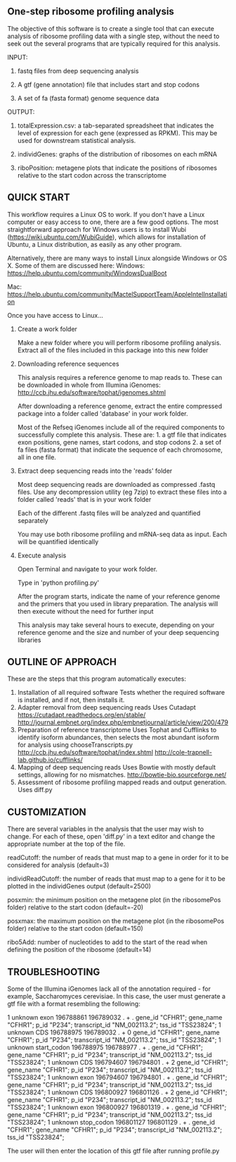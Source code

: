 One-step ribosome profiling analysis
----------------------

The objective of this software is to create a single tool that can execute analysis of ribosome profiling data with a single step, without the need to seek out the several programs that are typically required for this analysis.

INPUT:

1. fastq files from deep sequencing analysis

2. A gtf (gene annotation) file that includes start and stop codons

3. A set of fa (fasta format) genome sequence data

OUTPUT:

1. totalExpression.csv: a tab-separated spreadsheet that indicates the level of expression for each gene (expressed as RPKM). This may be used for downstream statistical analysis.

2. individGenes: graphs of the distribution of ribosomes on each mRNA

3. riboPosition: metagene plots that indicate the positions of ribosomes relative to the start codon across the transcriptome


QUICK START
----------------------
This workflow requires a Linux OS to work. If you don't have a Linux computer or easy access to one, there are a few good options. The most straightforward approach for Windows users is to install Wubi (https://wiki.ubuntu.com/WubiGuide), which allows for installation of Ubuntu, a Linux distribution, as easily as any other program. 

Alternatively, there are many ways to install Linux alongside Windows or OS X. Some of them are discussed here: 
Windows: https://help.ubuntu.com/community/WindowsDualBoot 

Mac: https://help.ubuntu.com/community/MactelSupportTeam/AppleIntelInstallation

Once you have access to Linux...

1. Create a work folder

	Make a new folder where you will perform ribosome profiling analysis. Extract all of the files included in this package into this new folder

2. Downloading reference sequences

	This analysis requires a reference genome to map reads to. These can be downloaded in whole from Illumina iGenomes: http://ccb.jhu.edu/software/tophat/igenomes.shtml

	After downloading a reference genome, extract the entire compressed package into a folder called 'database' in your work folder.

	Most of the Refseq iGenomes include all of the required components to successfully complete this analysis. These are:
		1. a gtf file that indicates exon positions, gene names, start codons, and stop codons
		2. a set of fa files (fasta format) that indicate the sequence of each chromosome, all in one file.

3. Extract deep sequencing reads into the 'reads' folder

	Most deep sequencing reads are downloaded as compressed .fastq files. Use any decompression utility (eg 7zip) to extract these files into a folder called 'reads' that is in your work folder

	Each of the different .fastq files will be analyzed and quantified separately
	
	You may use both ribosome profiling and mRNA-seq data as input. Each will be quantified identically
	
4. Execute analysis

	Open Terminal and navigate to your work folder. 
	
	Type in 'python profiling.py'
	
	After the program starts, indicate the name of your reference genome and the primers that you used in library preparation. The analysis will then execute without the need for further input
	
	This analysis may take several hours to execute, depending on your reference genome and the size and number of your deep sequencing libraries


OUTLINE OF APPROACH
----------------------
These are the steps that this program automatically executes:

1. Installation of all required software
		Tests whether the required software is installed, and if not, then installs it.
2. Adapter removal from deep sequencing reads
		Uses Cutadapt
							https://cutadapt.readthedocs.org/en/stable/
							http://journal.embnet.org/index.php/embnetjournal/article/view/200/479
3. Preparation of reference transcriptome
		Uses Tophat and Cufflinks to identify isoform abundances, then selects the most abundant isoform for analysis using chooseTranscripts.py
							http://ccb.jhu.edu/software/tophat/index.shtml
							http://cole-trapnell-lab.github.io/cufflinks/
4. Mapping of deep sequencing reads
		Uses Bowtie with mostly default settings, allowing for no mismatches.
							http://bowtie-bio.sourceforge.net/
5. Assessment of ribosome profiling mapped reads and output generation.
		Uses diff.py

CUSTOMIZATION
----------------------
There are several variables in the analysis that the user may wish to change. For each of these, open 'diff.py' in a text editor and change the appropriate number at the top of the file.

readCutoff: the number of reads that must map to a gene in order for it to be considered for analysis (default=3)

individReadCutoff: the number of reads that must map to a gene for it to be plotted in the individGenes output (default=2500)

posxmin: the minimum position on the metagene plot (in the ribosomePos folder) relative to the start codon (default=-20)

posxmax: the maximum position on the metagene plot (in the ribosomePos folder) relative to the start codon (default=150)

ribo5Add: number of nucleotides to add to the start of the read when defining the position of the ribosome (default=14)

TROUBLESHOOTING
----------------------
Some of the Illumina iGenomes lack all of the annotation required - for example, Saccharomyces cerevisiae. In this case, the user must generate a gtf file with a format resembling the following:

1	unknown	exon	196788861	196789032	.	+	.	gene_id "CFHR1"; gene_name "CFHR1"; p_id "P234"; transcript_id "NM_002113.2"; tss_id "TSS23824";
1	unknown	CDS	196788975	196789032	.	+	0	gene_id "CFHR1"; gene_name "CFHR1"; p_id "P234"; transcript_id "NM_002113.2"; tss_id "TSS23824";
1	unknown	start_codon	196788975	196788977	.	+	.	gene_id "CFHR1"; gene_name "CFHR1"; p_id "P234"; transcript_id "NM_002113.2"; tss_id "TSS23824";
1	unknown	CDS	196794607	196794801	.	+	2	gene_id "CFHR1"; gene_name "CFHR1"; p_id "P234"; transcript_id "NM_002113.2"; tss_id "TSS23824";
1	unknown	exon	196794607	196794801	.	+	.	gene_id "CFHR1"; gene_name "CFHR1"; p_id "P234"; transcript_id "NM_002113.2"; tss_id "TSS23824";
1	unknown	CDS	196800927	196801126	.	+	2	gene_id "CFHR1"; gene_name "CFHR1"; p_id "P234"; transcript_id "NM_002113.2"; tss_id "TSS23824";
1	unknown	exon	196800927	196801319	.	+	.	gene_id "CFHR1"; gene_name "CFHR1"; p_id "P234"; transcript_id "NM_002113.2"; tss_id "TSS23824";
1	unknown	stop_codon	196801127	196801129	.	+	.	gene_id "CFHR1"; gene_name "CFHR1"; p_id "P234"; transcript_id "NM_002113.2"; tss_id "TSS23824";

The user will then enter the location of this gtf file after running profile.py
